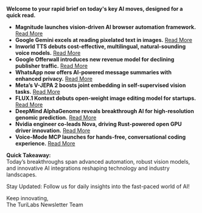 **Welcome to your rapid brief on today's key AI moves, designed for a quick read.**

- **Magnitude launches vision-driven AI browser automation framework.** [Read More](https://github.com/magnitudedev/magnitude)
- **Google Gemini excels at reading pixelated text in images.** [Read More](https://twitter.com/s0md3v/status/1938291284730384860)
- **Inworld TTS debuts cost-effective, multilingual, natural-sounding voice models.** [Read More](https://inworld.ai/blog/introducing-inworld-tts)
- **Google Offerwall introduces new revenue model for declining publisher traffic.** [Read More](https://techcrunch.com/2025/06/26/as-ai-kills-search-traffic-google-launches-offerwall-to-boost-publisher-revenue/)
- **WhatsApp now offers AI-powered message summaries with enhanced privacy.** [Read More](https://www.theverge.com/news/693310/whatsapp-ai-message-summaries-meta)
- **Meta’s V-JEPA 2 boosts joint embedding in self-supervised vision tasks.** [Read More](https://ai.meta.com/vjepa/?_fb_noscript=1)
- **FLUX.1 Kontext debuts open-weight image editing model for startups.** [Read More](https://bfl.ai/announcements/flux-1-kontext-dev)
- **DeepMind AlphaGenome reveals breakthrough AI for high-resolution genomic prediction.** [Read More](https://deepmind.google/discover/blog/alphagenome-ai-for-better-understanding-the-genome/)
- **Nvidia engineer co-leads Nova, driving Rust-powered open GPU driver innovation.** [Read More](https://www.phoronix.com/news/NOVA-Core-Co-Maintainer)
- **Voice-Mode MCP launches for hands-free, conversational coding experience.** [Read More](https://getvoicemode.com)

**Quick Takeaway:**  
Today’s breakthroughs span advanced automation, robust vision models, and innovative AI integrations reshaping technology and industry landscapes.

Stay Updated: Follow us for daily insights into the fast-paced world of AI!  
  
Keep innovating,  
The TuriLabs Newsletter Team